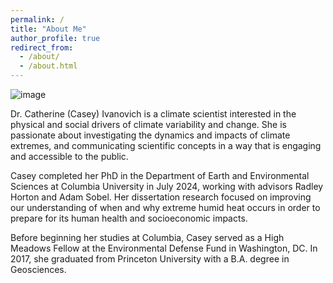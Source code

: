 ```yaml
---
permalink: /
title: "About Me"
author_profile: true
redirect_from: 
  - /about/
  - /about.html
---
```


![image](../../files/oceanography.JPG)

Dr. Catherine (Casey) Ivanovich is a climate scientist interested in the physical and social drivers of climate variability and change. She is passionate about investigating the dynamics and impacts of climate extremes, and communicating scientific concepts in a way that is engaging and accessible to the public.

Casey completed her PhD in the Department of Earth and Environmental Sciences at Columbia University in July 2024, working with advisors Radley Horton and Adam Sobel. Her dissertation research focused on improving our understanding of when and why extreme humid heat occurs in order to prepare for its human health and socioeconomic impacts.

Before beginning her studies at Columbia, Casey served as a High Meadows Fellow at the Environmental Defense Fund in Washington, DC. In 2017, she graduated from Princeton University with a B.A. degree in Geosciences.
